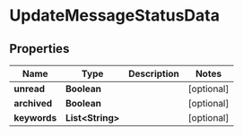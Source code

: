 

# UpdateMessageStatusData


## Properties

| Name | Type | Description | Notes |
|------------ | ------------- | ------------- | -------------|
|**unread** | **Boolean** |  |  [optional] |
|**archived** | **Boolean** |  |  [optional] |
|**keywords** | **List&lt;String&gt;** |  |  [optional] |



